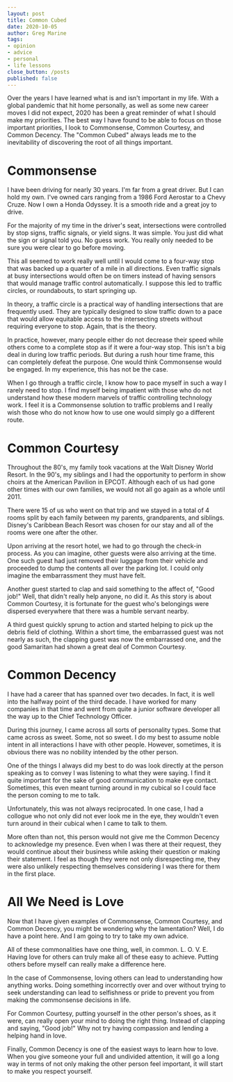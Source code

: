 ```yaml
---
layout: post
title: Common Cubed
date: 2020-10-05
author: Greg Marine
tags: 
- opinion
- advice
- personal
- life lessons
close_button: /posts
published: false
---
```


Over the years I have learned what is and isn't important in my life. With a global pandemic that hit home personally, as well as some new career moves I did not expect, 2020 has been a great reminder of what I should make my priorities. The best way I have found to be able to focus on those important priorities, I look to Commonsense, Common Courtesy, and Common Decency. The "Common Cubed" always leads me to the inevitability of discovering the root of all things important.

<!--more-->

# Commonsense

I have been driving for nearly 30 years. I'm far from a great driver. But I can hold my own. I've owned cars ranging from a 1986 Ford Aerostar to a Chevy Cruze. Now I own a Honda Odyssey. It is a smooth ride and a great joy to drive.

For the majority of my time in the driver's seat, intersections were controlled by stop signs, traffic signals, or yield signs. It was simple. You just did what the sign or signal told you. No guess work. You really only needed to be sure you were clear to go before moving.

This all seemed to work really well until I would come to a four-way stop that was backed up a quarter of a mile in all directions. Even traffic signals at busy intersections would often be on timers instead of having sensors that would manage traffic control automatically. I suppose this led to traffic circles, or roundabouts, to start springing up.

In theory, a traffic circle is a practical way of handling intersections that are frequently used. They are typically designed to slow traffic down to a pace that would allow equitable access to the intersecting streets without requiring everyone to stop. Again, that is the theory.

In practice, however, many people either do not decrease their speed while others come to a complete stop as if it were a four-way stop. This isn't a big deal in during low traffic periods. But during a rush hour time frame, this can completely defeat the purpose. One would think Commonsense would be engaged. In my experience, this has not be the case.

When I go through a traffic circle, I know how to pace myself in such a way I rarely need to stop. I find myself being impatient with those who do not understand how these modern marvels of traffic controlling technology work. I feel it is a Commonsense solution to traffic problems and I really wish those who do not know how to use one would simply go a different route.

# Common Courtesy

Throughout the 80's, my family took vacations at the Walt Disney World Resort. In the 90's, my siblings and I had the opportunity to perform in show choirs at the American Pavilion in EPCOT. Although each of us had gone other times with our own families, we would not all go again as a whole until 2011.

There were 15 of us who went on that trip and we stayed in a total of 4 rooms split by each family between my parents, grandparents, and siblings. Disney's Caribbean Beach Resort was chosen for our stay and all of the rooms were one after the other.

Upon arriving at the resort hotel, we had to go through the check-in process. As you can imagine, other guests were also arriving at the time. One such guest had just removed their luggage from their vehicle and proceeded to dump the contents all over the parking lot. I could only imagine the embarrassment they must have felt.

Another guest started to clap and said something to the affect of, "Good job!" Well, that didn't really help anyone, no did it. As this story is about Common Courtesy, it is fortunate for the guest who's belongings were dispersed everywhere that there was a humble servant nearby.

A third guest quickly sprung to action and started helping to pick up the debris field of clothing. Within a short time, the embarrassed guest was not nearly as such, the clapping guest was now the embarrassed one, and the good Samaritan had shown a great deal of Common Courtesy.

# Common Decency

I have had a career that has spanned over two decades. In fact, it is well into the halfway point of the third decade. I have worked for many companies in that time and went from quite a junior software developer all the way up to the Chief Technology Officer.

During this journey, I came across all sorts of personality types. Some that came across as sweet. Some, not so sweet. I do my best to assume noble intent in all interactions I have with other people. However, sometimes, it is obvious there was no nobility intended by the other person.

One of the things I always did my best to do was look directly at the person speaking as to convey I was listening to what they were saying. I find it quite important for the sake of good communication to make eye contact. Sometimes, this even meant turning around in my cubical so I could face the person coming to me to talk.

Unfortunately, this was not always reciprocated. In one case, I had a collogue who not only did not ever look me in the eye, they wouldn't even turn around in their cubical when I came to talk to them.

More often than not, this person would not give me the Common Decency to acknowledge my presence. Even when I was there at their request, they would continue about their business while asking their question or making their statement. I feel as though they were not only disrespecting me, they were also unlikely respecting themselves considering I was there for them in the first place.

# All We Need is Love

Now that I have given examples of Commonsense, Common Courtesy, and Common Decency, you might be wondering why the lamentation? Well, I do have a point here. And I am going to try to take my own advice.

All of these commonalities have one thing, well, in common. L. O. V. E. Having love for others can truly make all of these easy to achieve. Putting others before myself can really make a difference here.

In the case of Commonsense, loving others can lead to understanding how anything works. Doing something incorrectly over and over without trying to seek understanding can lead to selfishness or pride to prevent you from making the commonsense decisions in life.

For Common Courtesy, putting yourself in the other person's shoes, as it were, can really open your mind to doing the right thing. Instead of clapping and saying, "Good job!" Why not try having compassion and lending a helping hand in love.

Finally, Common Decency is one of the easiest ways to learn how to love. When you give someone your full and undivided attention, it will go a long way in terms of not only making the other person feel important, it will start to make you respect yourself.